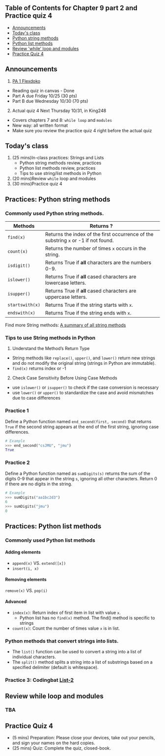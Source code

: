 ## Table of Contents for Chapter 9 part 2 and Practice quiz 4

- [Announcements](#announcements)
- [Today's class](#todays-class)
- [Python string methods](#practices-python-string-methods)
- [Python list methods](#practices-python-list-methods)
- [Review 'while' loop and modules](#review-while-loop-and-modules)
- [Practice Quiz 4](#practice-quiz-4)

## Announcements
1. [PA 1 Flexdoko](https://w3.cs.jmu.edu/cs149/f24/pa/pa1/)
- Reading quiz in canvas - Done
- Part A due Friday 10/25 (30 pts)
- Part B due Wednesday 10/30 (70 pts)
2. Actual quiz 4 Next Thursday 10/31, in King248
- Covers chapters 7 and 8: `while loop` and `modules`
- New way: all written format
- Make sure you review the practice quiz 4 right before the actual quiz


## Today's class
1. (25 mins)In-class practices: Strings and Lists
   - Python string methods review, practices
   - Python list methods review, practices
   - Tips to use string/list methods in Python
2. (20 mins)Review `while` loop and modules
3. (30 mins)Practice quiz 4


## Practices: Python string methods

### Commonly used Python string methods.

| Methods	      | Returns ?	|
| -----------     | --------------- |
|`find(x)`   | Returns the index of the first occurrence of the substring `x` or -1 if not found. |
|`count(x)`  | Returns the number of times `x` occurs in the string. |
|`isdigit()` | Returns True if **all** characters are the numbers 0-9.|
|`islower()` | Returns True if **all** cased characters are lowercase letters.|
|`isupper()` | Returns True if **all** cased characters are uppercase letters.|
|`startswith(x)` | Returns True if the string starts with `x`.|
|`endswith(x)` | Returns True if the string ends with `x`.|

Find more String methods: [A summary of all string methods](https://docs.python.org/3/library/stdtypes.html#string-methods)

### Tips to use String methods in Python
1. Understand the Method’s Return Type
- String methods like `replace()`, `upper()`, and `lower()` return new strings and do not modify the original string (strings in Python are immutable).
- `find(x)` returns index or -1
2. Check Case Sensitivity Before Using Case Methods
- use `islower()` or `isupper()` to check if the case conversion is necessary
- use `lower()` or `upper()` to standardize the case and avoid mismatches due to case differences

### Practice 1
Define a Python function named `end_second(first, second)` that returns `True` if the second string appears at the end of the first string, ignoring case differences.

```py
# Example
>>> end_second("csJMU", "jmu")
True
```

### Practice 2
Define a Python function named as `sumDigits(s)` returns the sum of the digits 0-9 that appear in the string `s`, ignoring all other characters. Return 0 if there are no digits in the string.

```py
# Example
>>> sumDigits("aa1bc2d3")
6
>>> sumDigits("jmu")
0
```

## Practices: Python list methods

### Commonly used Python list methods
#### Adding elements
- `append(x)` VS. `extend([x])`
- `insert(i, x)`
#### Removing elements
`remove(x)` VS. `pop(i)`
#### Advanced
- `index(x)`: Return index of first item in list with value `x`.
  - Python list has no `find(x)` method. The find() method is specific to strings
- `count(x)`: Count the number of times value `x` is in list.

### Python methods that convert strings into lists.
- The `list()` function can be used to convert a string into a list of individual characters.
- The `split()` method splits a string into a list of substrings based on a specified delimiter (default is whitespace).

### Practice 3: Codingbat [List-2](https://codingbat.com/python/List-2)

## Review while loop and modules

### TBA

## Practice Quiz 4
- (5 mins) Preparation: Please close your devices, take out your pencils, and sign your names on the hard copies.
- (25 mins) Quiz: Complete the quiz, closed-book.
